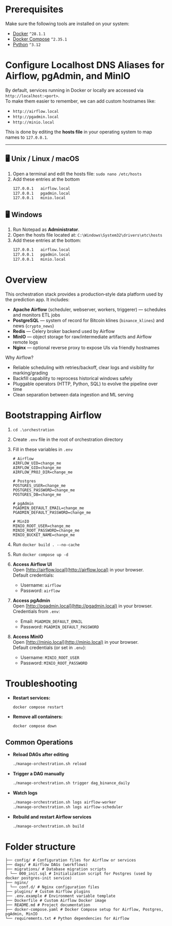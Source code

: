# Prerequisites

Make sure the following tools are installed on your system:

- [Docker](https://docs.docker.com/get-docker/) `^28.1.1`
- [Docker Compose](https://docs.docker.com/compose/install/) `^2.35.1`
- [Python](https://www.python.org/downloads/) `^3.12`

# Configure Localhost DNS Aliases for Airflow, pgAdmin, and MinIO

By default, services running in Docker or locally are accessed via `http://localhost:<port>`.  
To make them easier to remember, we can add custom hostnames like:

- `http://airflow.local`
- `http://pgadmin.local`
- `http://minio.local`

This is done by editing the **hosts file** in your operating system to map names to `127.0.0.1`.

---

## 🖥️ Unix / Linux / macOS

1. Open a terminal and edit the hosts file: `sudo nano /etc/hosts`
2. Add these entries at the bottom
   ```bash
   127.0.0.1   airflow.local
   127.0.0.1   pgadmin.local
   127.0.0.1   minio.local

## 🖥️ Windows
1. Run Notepad as **Administrator**.
2. Open the hosts file located at: `C:\Windows\System32\drivers\etc\hosts`
3. Add these entries at the bottom:
   ```bash
   127.0.0.1   airflow.local
   127.0.0.1   pgadmin.local
   127.0.0.1   minio.local

# Overview

This orchestration stack provides a production‑style data platform used by the prediction app. It includes:

- **Apache Airflow** (scheduler, webserver, workers, triggerer) — schedules and monitors ETL jobs
- **PostgreSQL** — system of record for Bitcoin klines (`binance_klines`) and news (`crypto_news`)
- **Redis** — Celery broker backend used by Airflow
- **MinIO** — object storage for raw/intermediate artifacts and Airflow remote logs
- **Nginx** — optional reverse proxy to expose UIs via friendly hostnames

Why Airflow?
- Reliable scheduling with retries/backoff, clear logs and visibility for marking/grading
- Backfill capability to reprocess historical windows safely
- Pluggable operators (HTTP, Python, SQL) to evolve the pipeline over time
- Clean separation between data ingestion and ML serving

# Bootstrapping Airflow

1. `cd .\orchestration`
2. Create `.env` file in the root of orchestration directory
3. Fill in these variables in `.env`

   ```env
   # Airflow
   AIRFLOW_UID=change_me
   AIRFLOW_GID=change_me
   AIRFLOW_PROJ_DIR=change_me
   
   # Postgres
   POSTGRES_USER=change_me
   POSTGRES_PASSWORD=change_me
   POSTGRES_DB=change_me
   
   # pgAdmin
   PGADMIN_DEFAULT_EMAIL=change_me
   PGADMIN_DEFAULT_PASSWORD=change_me
   
   # MinIO
   MINIO_ROOT_USER=change_me
   MINIO_ROOT_PASSWORD=change_me
   MINIO_BUCKET_NAME=change_me
    ```

4. Run `docker build . --no-cache`
5. Run `docker compose up -d`

6. **Access Airflow UI**  
   Open [http://airflow.local](http://airflow.local) in your browser.  
   Default credentials:
   - Username: `airflow`
   - Password: `airflow`

7. **Access pgAdmin**  
   Open [http://pgadmin.local](http://pgadmin.local) in your browser.  
   Credentials from `.env`:
   - Email: `PGADMIN_DEFAULT_EMAIL`
   - Password: `PGADMIN_DEFAULT_PASSWORD`

8. **Access MinIO**  
   Open [http://minio.local](http://minio.local) in your browser.  
   Default credentials (or set in `.env`):
   - Username: `MINIO_ROOT_USER`
   - Password: `MINIO_ROOT_PASSWORD`


# Troubleshooting

- **Restart services:**

  ```sh
  docker compose restart
  ```

- **Remove all containers:**

  ```sh
  docker compose down
  ```

## Common Operations

- **Reload DAGs after editing**
  ```bash
  ./manage-orchestration.sh reload
  ```

- **Trigger a DAG manually**
  ```bash
  ./manage-orchestration.sh trigger dag_binance_daily
  ```

- **Watch logs**
  ```bash
  ./manage-orchestration.sh logs airflow-worker
  ./manage-orchestration.sh logs airflow-scheduler
  ```

- **Rebuild and restart Airflow services**
  ```bash
  ./manage-orchestration.sh build
  ```

# Folder structure
```
├── config/ # Configuration files for Airflow or services
├── dags/ # Airflow DAGs (workflows)
├── migrations/ # Database migration scripts
│ └── 000_init.sql # Initialization script for Postgres (used by docker postgres-init service)
├── nginx/
│ └── conf.d/ # Nginx configuration files
├── plugins/ # Custom Airflow plugins
├── .env.example # Environment variable template
├── Dockerfile # Custom Airflow Docker image
├── README.md # Project documentation
├── docker-compose.yaml # Docker Compose setup for Airflow, Postgres, pgAdmin, MinIO
└── requirements.txt # Python dependencies for Airflow
```